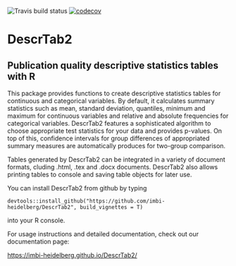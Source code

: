 ![Travis build status](https://travis-ci.com/imbi-heidelberg/DescrTab2.svg?branch=master)
[![codecov](https://codecov.io/gh/imbi-heidelberg/DescrTab2/branch/master/graph/badge.svg)](https://codecov.io/gh/imbi-heidelberg/DescrTab2)

# DescrTab2
## Publication quality descriptive statistics tables with R

This package provides functions to create descriptive statistics tables for continuous and categorical variables. By default, it calculates summary statistics such as mean, standard deviation, quantiles, minimum and maximum for continuous variables and relative and absolute frequencies for categorical variables. DescrTab2 features a sophisticated algorithm to choose appropriate test statistics for your data and provides p-values. On top of this, confidence intervals for group differences of appropriated summary measures are automatically produces for two-group comparison.

Tables generated by DescrTab2 can be integrated in a variety of document formats, cluding .html, .tex and .docx documents. DescrTab2 also allows printing tables to console and saving table objects for later use.

You can install DescrTab2 from github by typing
```
devtools::install_github("https://github.com/imbi-heidelberg/DescrTab2", build_vignettes = T)
```
into your R console.

For usage instructions and detailed documentation, check out our documentation page:

https://imbi-heidelberg.github.io/DescrTab2/

